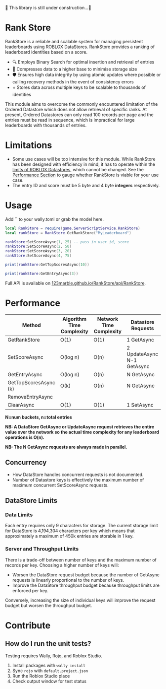 🚧 This library is still under construction...🚧
# Rank Store
RankStore is a reliable and scalable system for managing persistent leaderboards using ROBLOX DataStores. RankStore provides a ranking of leaderboard identities based on a score. 

- 🔍 Employs Binary Search for optimal insertion and retrieval of entries
- 🚀 Compresses data to a higher base to minimise storage size
- 🛡️ Ensures high data integrity by using atomic updates where possible or calling recovery methods in the event of consistency errors
- ⭐ Stores data across multiple keys to be scalable to thousands of identities

This module aims to overcome the commonly encountered limitation of the Ordered Datastore which does not allow retrieval of specific ranks. At present, Ordered Datastores can only read 100 records per page and the entries must be read in sequence, which is impractical for large leaderboards with thousands of entries.

# Limitations
- Some use cases will be too intensive for this module. While RankStore has been designed with efficiency in mind, it has to operate within the [limits of ROBLOX Datastores](https://create.roblox.com/docs/cloud-services/data-stores#server-limits), which cannot be changed. See the [Performance Section](#performance) to gauge whether RankStore is viable for your use case.
- The entry ID and score must be 5 byte and 4 byte **integers** respectively.

# Usage
Add `` to your wally.toml or grab the model here.

```lua
local RankStore = require(game.ServerScriptService.RankStore)
local rankStore = RankStore.GetRankStore("MyLeaderboard")

rankStore:SetScoreAsync(1, 25) -- pass in user id, score
rankStore:SetScoreAsync(2, 50)
rankStore:SetScoreAsync(3, 20)
rankStore:SetScoreAsync(4, 75)

print(rankStore:GetTopScoresAsync(10))

print(rankStore:GetEntryAsync(3))
```
Full API is available on [123marble.github.io/RankStore/api/RankStore](https://123marble.github.io/RankStore/api/RankStore).

# Performance

| Method                | Algorithm Time Complexity | Network Time Complexity | Datastore Requests       |
|-----------------------|---------------------------|-------------------------|--------------------------|
| GetRankStore          | O(1)                      | O(1)                    | 1 GetAsync               |
| SetScoreAsync         | O(log n)                  | O(n)                    | 2 UpdateAsync<br /> N-1 GetAsync |
| GetEntryAsync         | O(log n)                  | O(n)                    | N GetAsync               |
| GetTopScoresAsync (k) | O(k)                      | O(n)                    | N GetAsync               |
| RemoveEntryAsync            |                     |                 |            |
| ClearAsync            | O(1)                      | O(1)                    | 1 SetAsync               |

**N=num buckets, n=total entries**

**NB: A DataStore GetAsync or UpdateAsync request retrieves the entire value over the network so the actual time complexity for any leaderboard operations is O(n).**

**NB: The N GetAsync requests are always made in parallel.**

## Concurrency
- How DataStore handles concurrent requests is not documented.
- Number of Datastore keys is effectively the maximum number of maximum concurrent SetScoreAsync requests.

## DataStore Limits

### Data Limits
Each entry requires only 9 characters for storage. The current storage limit for DataStore is 4,194,304 characters per key which means that approximately a maximum of 450k entries are storable in 1 key.

### Server and Throughput Limits
There is a trade-off between number of keys and the maximum number of records per key. Choosing a higher number of keys will:
- Worsen the DataStore request budget because the number of GetAsync requests is linearly proportional to the number of keys.
- Improve the DataStore throughput budget because throughput limits are enforced per key.

Conversely, increasing the size of individual keys will improve the request budget but worsen the throughput budget.

# Contribute
## How do I run the unit tests?
Testing requires Wally, Rojo, and Roblox Studio.
1. Install packages with `wally install`
1. Sync `rojo` with `default.project.json`
3. Run the Roblox Studio place
4. Check output window for test status
